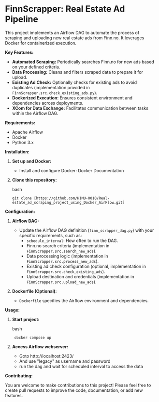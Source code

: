 # FinnScrapper: Real Estate Ad Pipeline

This project implements an Airflow DAG to automate the process of scraping and uploading new real estate ads from Finn.no. It leverages Docker for containerized execution.

**Key Features:**

* **Automated Scraping:** Periodically searches Finn.no for new ads based on your defined criteria.
* **Data Processing:** Cleans and filters scraped data to prepare it for upload.
* **Existing Ad Check:** Optionally checks for existing ads to avoid duplicates (implementation provided in `FinnScrapper.src.check_existing_ads.py`).
* **Dockerized Execution:** Ensures consistent environment and dependencies across deployments.
* **XCom for Data Exchange:** Facilitates communication between tasks within the Airflow DAG.

**Requirements:**

* Apache Airflow
* Docker
* Python 3.x 

**Installation:**

1.  **Set up and Docker:**
      - Install and configure Docker: Docker Documentation

2.  **Clone this repository:**

    bash
      ```
      git clone [https://github.com/HIMU-0010/Real-estate_ad_scraping_project_using_Docker_AirFlow.git]
      ```

**Configuration:**

1.  **Airflow DAG:**

      - Update the Airflow DAG definition (`finn_scrapper_dag.py`) with your specific requirements, such as:
          - `schedule_interval`: How often to run the DAG.
          - Finn.no search criteria (implementation in `FinnScrapper.src.search_new_ads`).
          - Data processing logic (implementation in `FinnScrapper.src.process_new_ads`).
          - Existing ad check configuration (optional, implementation in `FinnScrapper.src.check_existing_ads`).
          - Upload destination and credentials (implementation in `FinnScrapper.src.upload_new_ads`).

2.  **Dockerfile (Optional):**

      - `Dockerfile` specifies the Airflow environment and dependencies.

**Usage:**

1.  **Start project:**

    bash
     ```
      docker compose up 
      ```

2.  **Access Airflow webserver:**

      - Goto http://localhost:2423/
      - And use "legacy" as username and password
      - run the dag and wait for scheduled interval to access the data

**Contributing:**

You are welcome to make contributions to this project! Please feel free to create pull requests to improve the code, documentation, or add new features.
